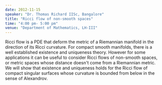 ```yaml
---
date: 2012-11-15
speaker: "Dr. Thomas Richard IISc, Bangalore"
title: "Ricci flow of non-smooth spaces"
time: "4:00 pm- 5:00 pm" 
venue: "Department of Mathematics, LH-III"
---
```

Ricci flow is a PDE that deform the metric of a Riemannian manifold in the direction of its Ricci curvature. For compact smooth manifolds, there is a well established existence and uniqueness theory. However for some applications it can be useful to consider Ricci flows of non-smooth spaces, or metric spaces whose distance doesn't come from a Riemannian metric. We will show that existence and uniqueness holds for the Ricci flow of compact singular surfaces whose curvature is bounded from below in the sense of Alexandrov.
